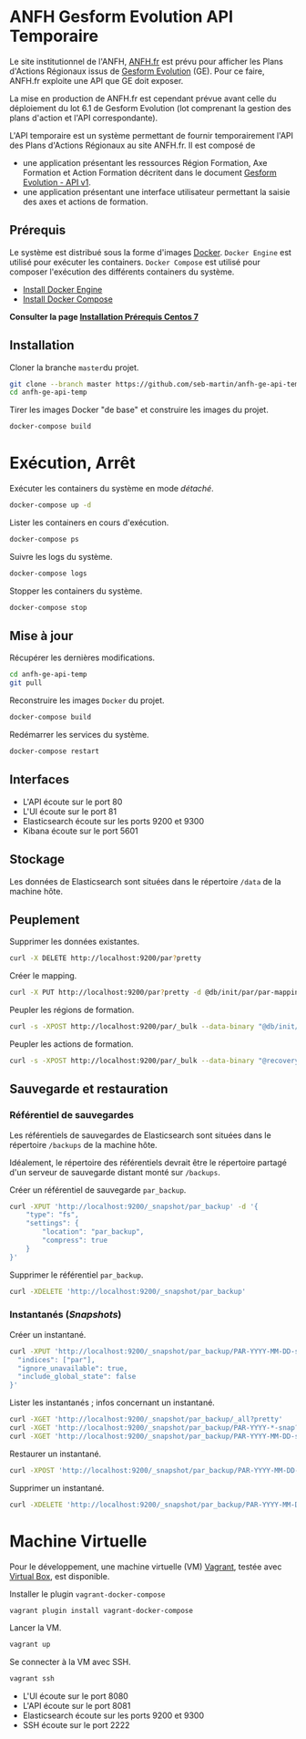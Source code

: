 
# ANFH Gesform Evolution API Temporaire

Le site institutionnel de l'ANFH, [ANFH.fr](http://www.anfh.fr) est prévu pour afficher les Plans d'Actions Régionaux issus de [Gesform Evolution](http://gesform.anfh.fr) (GE).
Pour ce faire, ANFH.fr exploite une API que GE doit exposer.

La mise en production de ANFH.fr est cependant prévue avant celle du déploiement du lot 6.1 de Gesform Evolution (lot comprenant la gestion des plans d'action et l'API correspondante).

L'API temporaire est un système permettant de fournir temporairement l'API des Plans d'Actions Régionaux au site ANFH.fr.
Il est composé de

- une application présentant les ressources Région Formation, Axe Formation et Action Formation décritent dans le document [Gesform Evolution - API v1](https://docs.google.com/document/d/1mGhBQKpE_jTKBTFomEtEWp3L7fZFS5dYFgcQWklF6lk/edit?usp=sharing).
- une application présentant une interface utilisateur permettant la saisie des axes et actions de formation.


## Prérequis

Le système est distribué sous la forme d'images [Docker](https://www.docker.com/).
`Docker Engine` est utilisé pour exécuter les containers.
`Docker Compose` est utilisé pour composer l'exécution des différents containers du système.

- [Install Docker Engine](https://docs.docker.com/engine/installation/)
- [Install Docker Compose](https://docs.docker.com/compose/install/)

**Consulter la page [Installation Prérequis Centos 7](https://github.com/seb-martin/anfh-ge-api-temp/wiki/Installation-Pr%C3%A9requis-Centos-7)**


## Installation

Cloner la branche `master`du projet.

```sh
git clone --branch master https://github.com/seb-martin/anfh-ge-api-temp.git
cd anfh-ge-api-temp
```

Tirer les images Docker "de base" et construire les images du projet.

```sh
docker-compose build
```

# Exécution, Arrêt

Exécuter les containers du système en mode *détaché*.

```sh
docker-compose up -d
```

Lister les containers en cours d'exécution.

```sh
docker-compose ps
```

Suivre les logs du système.

```sh
docker-compose logs
```

Stopper les containers du système.

```sh
docker-compose stop
```


## Mise à jour

Récupérer les dernières modifications.

```sh
cd anfh-ge-api-temp
git pull
```

Reconstruire les images `Docker` du projet.

```sh
docker-compose build
```

Redémarrer les services du système.

```sh
docker-compose restart
```

## Interfaces

- L'API écoute sur le port 80
- L'UI écoute sur le port 81
- Elasticsearch écoute sur les ports 9200 et 9300
- Kibana écoute sur le port 5601

## Stockage

Les données de Elasticsearch sont situées dans le répertoire `/data` de la machine hôte.

## Peuplement

Supprimer les données existantes.

```sh
curl -X DELETE http://localhost:9200/par?pretty
```

Créer le mapping.

```sh
curl -X PUT http://localhost:9200/par?pretty -d @db/init/par/par-mappings.json
```

Peupler les régions de formation.

```sh
curl -s -XPOST http://localhost:9200/par/_bulk --data-binary "@db/init/par/regions.json"
```

Peupler les actions de formation.

```sh
curl -s -XPOST http://localhost:9200/par/_bulk --data-binary "@recovery/es-bulk/actions.json"
```

## Sauvegarde et restauration

### Référentiel de sauvegardes

Les référentiels de sauvegardes de Elasticsearch sont situées dans le répertoire `/backups` de la machine hôte.

Idéalement, le répertoire des référentiels devrait être le répertoire partagé
d'un serveur de sauvegarde distant monté sur `/backups`.


Créer un référentiel de sauvegarde `par_backup`.

```sh
curl -XPUT 'http://localhost:9200/_snapshot/par_backup' -d '{
    "type": "fs",
    "settings": {
        "location": "par_backup",
        "compress": true
    }
}'
```

Supprimer le référentiel `par_backup`.

```sh
curl -XDELETE 'http://localhost:9200/_snapshot/par_backup'
```


### Instantanés (*Snapshots*)

Créer un instantané.

```sh
curl -XPUT 'http://localhost:9200/_snapshot/par_backup/PAR-YYYY-MM-DD-snap?pretty&wait_for_completion=true' -d '{
  "indices": ["par"],
  "ignore_unavailable": true,
  "include_global_state": false
}'
```

Lister les instantanés ; infos concernant un instantané.

```sh
curl -XGET 'http://localhost:9200/_snapshot/par_backup/_all?pretty'
curl -XGET 'http://localhost:9200/_snapshot/par_backup/PAR-YYYY-*-snap?pretty'
curl -XGET 'http://localhost:9200/_snapshot/par_backup/PAR-YYYY-MM-DD-snap?pretty'
```

Restaurer un instantané.

```sh
curl -XPOST 'http://localhost:9200/_snapshot/par_backup/PAR-YYYY-MM-DD-snap/_restore?pretty'
```

Supprimer un instantané.

```sh
curl -XDELETE 'http://localhost:9200/_snapshot/par_backup/PAR-YYYY-MM-DD-snap?pretty'
```


# Machine Virtuelle

Pour le développement, une machine virtuelle (VM) [Vagrant](https://www.vagrantup.com/), testée avec [Virtual Box](https://www.virtualbox.org/), est disponible.


Installer le plugin `vagrant-docker-compose`

```sh
vagrant plugin install vagrant-docker-compose
```

Lancer la VM.

```sh
vagrant up
```

Se connecter à la VM avec SSH.

```sh
vagrant ssh
```

- L'UI écoute sur le port 8080
- L'API écoute sur le port 8081
- Elasticsearch écoute sur les ports 9200 et 9300
- SSH écoute sur le port 2222
